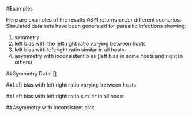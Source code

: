 #Examples

Here are examples of the results ASPI returns under different scenarios. Simulated data sets have been generated for parasitic infections showing: 

1. symmetry 
2. left bias with the left:right ratio varying between hosts
3. left bias with left:right ratio similar in all hosts
4. asymmetry with inconsistent bias (left bias in some hosts and right in others)

##Symmetry
Data: [R](http://www.r-project.org/)

##Left bias with left:right ratio varying between hosts

##Left bias with left:right ratio similar in all hosts


##Asymmetry with inconsistent bias

